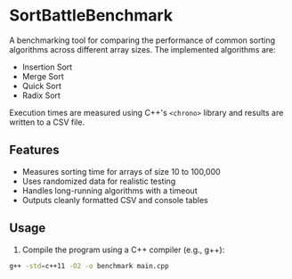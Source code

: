 # SortBattleBenchmark

A benchmarking tool for comparing the performance of common sorting algorithms across different array sizes. The implemented algorithms are:

- Insertion Sort
- Merge Sort
- Quick Sort
- Radix Sort

Execution times are measured using C++'s `<chrono>` library and results are written to a CSV file.

## Features

- Measures sorting time for arrays of size 10 to 100,000
- Uses randomized data for realistic testing
- Handles long-running algorithms with a timeout
- Outputs cleanly formatted CSV and console tables

## Usage

1. Compile the program using a C++ compiler (e.g., g++):

```bash
g++ -std=c++11 -O2 -o benchmark main.cpp
